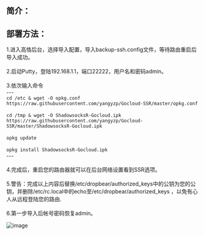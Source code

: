 

## 简介：


## 部署方法：
1.进入高恪后台，选择导入配置，导入backup-ssh.config文件，等待路由重启后导入成功。</br> </br> 
2.启动Putty，登陆192.168.1.1，端口22222，用户名和密码admin。 </br> </br> 
3.依次输入命令 
</br>
---</br>
`cd /etc & wget -O opkg.conf https://raw.githubusercontent.com/yangyzp/Gocloud-SSR/master/opkg.conf`
</br>
</br>
`cd /tmp & wget -O ShadowsocksR-Gocloud.ipk https://raw.githubusercontent.com/yangyzp/Gocloud-SSR/master/ShadowsocksR-Gocloud.ipk`
</br>
</br>
`opkg update`
</br>
</br>
`opkg install ShadowsocksR-Gocloud.ipk`
</br>---
</br></br> 
4.完成后，重启您的路由器就可以在后台网络设置看到SSR选项。</br> </br> 
5.警告：完成以上内容后替换/etc/dropbear/authorized_keys中的公钥为您的公钥，并删除/etc/rc.local中的echo至/etc/dropbear/authorized_keys ，以免有心人从远程登陆您的路由.</br> </br> 
6.第一步导入后帐号密码恢复admin。

![image](https://raw.githubusercontent.com/liuzhijie443/Gocloud-SSR/master/gocloud.png)
